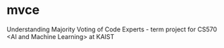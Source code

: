 # mvce
Understanding Majority Voting of Code Experts - term project for CS570 &lt;AI and Machine Learning> at KAIST
